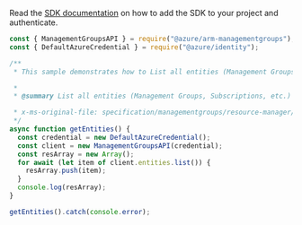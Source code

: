 Read the [SDK documentation](https://github.com/Azure/azure-sdk-for-js/blob/%40azure%2Farm-managementgroups_2.0.1/sdk/managementgroups/arm-managementgroups/README.md) on how to add the SDK to your project and authenticate.

```javascript
const { ManagementGroupsAPI } = require("@azure/arm-managementgroups");
const { DefaultAzureCredential } = require("@azure/identity");

/**
 * This sample demonstrates how to List all entities (Management Groups, Subscriptions, etc.) for the authenticated user.

 *
 * @summary List all entities (Management Groups, Subscriptions, etc.) for the authenticated user.

 * x-ms-original-file: specification/managementgroups/resource-manager/Microsoft.Management/stable/2021-04-01/examples/GetEntities.json
 */
async function getEntities() {
  const credential = new DefaultAzureCredential();
  const client = new ManagementGroupsAPI(credential);
  const resArray = new Array();
  for await (let item of client.entities.list()) {
    resArray.push(item);
  }
  console.log(resArray);
}

getEntities().catch(console.error);
```
